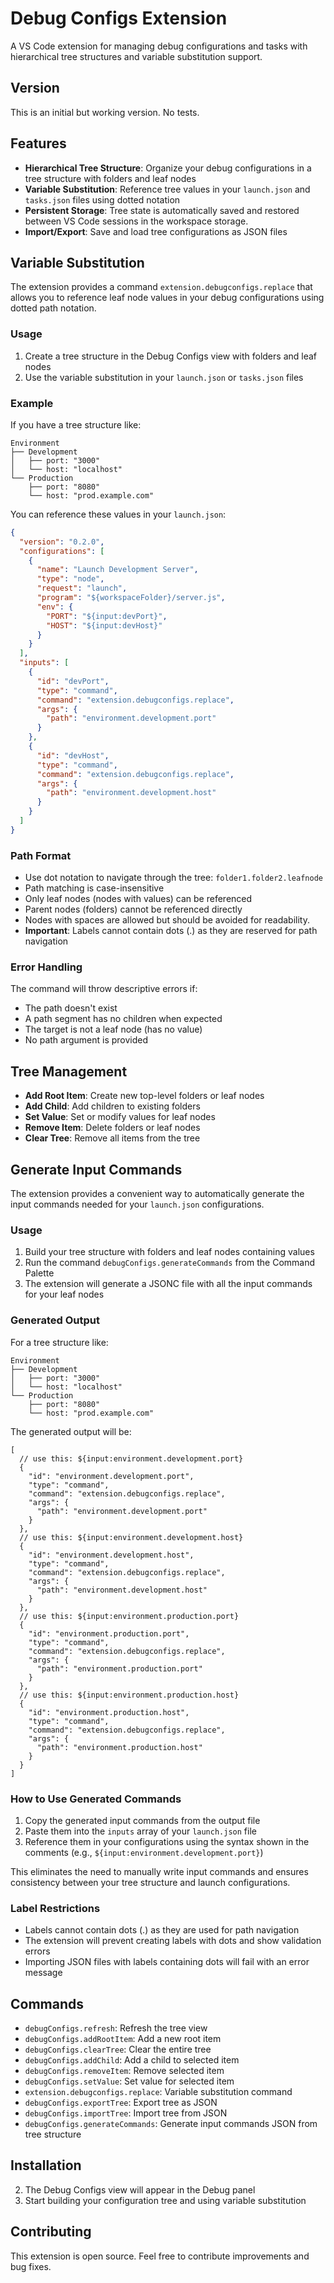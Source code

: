 # Debug Configs Extension

A VS Code extension for managing debug configurations and tasks with hierarchical tree structures and variable substitution support.

## Version

This is an initial but working version. No tests.

## Features

- **Hierarchical Tree Structure**: Organize your debug configurations in a tree structure with folders and leaf nodes
- **Variable Substitution**: Reference tree values in your `launch.json` and `tasks.json` files using dotted notation
- **Persistent Storage**: Tree state is automatically saved and restored between VS Code sessions in the workspace storage.
- **Import/Export**: Save and load tree configurations as JSON files

## Variable Substitution

The extension provides a command `extension.debugconfigs.replace` that allows you to reference leaf node values in your debug configurations using dotted path notation.

### Usage

1. Create a tree structure in the Debug Configs view with folders and leaf nodes
2. Use the variable substitution in your `launch.json` or `tasks.json` files

### Example

If you have a tree structure like:

```
Environment
├── Development
│   ├── port: "3000"
│   └── host: "localhost"
└── Production
    ├── port: "8080"
    └── host: "prod.example.com"
```

You can reference these values in your `launch.json`:

```json
{
  "version": "0.2.0",
  "configurations": [
    {
      "name": "Launch Development Server",
      "type": "node",
      "request": "launch",
      "program": "${workspaceFolder}/server.js",
      "env": {
        "PORT": "${input:devPort}",
        "HOST": "${input:devHost}"
      }
    }
  ],
  "inputs": [
    {
      "id": "devPort",
      "type": "command",
      "command": "extension.debugconfigs.replace",
      "args": {
        "path": "environment.development.port"
      }
    },
    {
      "id": "devHost",
      "type": "command",
      "command": "extension.debugconfigs.replace",
      "args": {
        "path": "environment.development.host"
      }
    }
  ]
}
```

### Path Format

- Use dot notation to navigate through the tree: `folder1.folder2.leafnode`
- Path matching is case-insensitive
- Only leaf nodes (nodes with values) can be referenced
- Parent nodes (folders) cannot be referenced directly
- Nodes with spaces are allowed but should be avoided for readability.
- **Important**: Labels cannot contain dots (.) as they are reserved for path navigation

### Error Handling

The command will throw descriptive errors if:

- The path doesn't exist
- A path segment has no children when expected
- The target is not a leaf node (has no value)
- No path argument is provided

## Tree Management

- **Add Root Item**: Create new top-level folders or leaf nodes
- **Add Child**: Add children to existing folders
- **Set Value**: Set or modify values for leaf nodes
- **Remove Item**: Delete folders or leaf nodes
- **Clear Tree**: Remove all items from the tree

## Generate Input Commands

The extension provides a convenient way to automatically generate the input commands needed for your `launch.json` configurations.

### Usage

1. Build your tree structure with folders and leaf nodes containing values
2. Run the command `debugConfigs.generateCommands` from the Command Palette
3. The extension will generate a JSONC file with all the input commands for your leaf nodes

### Generated Output

For a tree structure like:
```
Environment
├── Development
│   ├── port: "3000"
│   └── host: "localhost"
└── Production
    ├── port: "8080"
    └── host: "prod.example.com"
```

The generated output will be:
```jsonc
[
  // use this: ${input:environment.development.port}
  {
    "id": "environment.development.port",
    "type": "command",
    "command": "extension.debugconfigs.replace",
    "args": {
      "path": "environment.development.port"
    }
  },
  // use this: ${input:environment.development.host}
  {
    "id": "environment.development.host",
    "type": "command",
    "command": "extension.debugconfigs.replace",
    "args": {
      "path": "environment.development.host"
    }
  },
  // use this: ${input:environment.production.port}
  {
    "id": "environment.production.port",
    "type": "command",
    "command": "extension.debugconfigs.replace",
    "args": {
      "path": "environment.production.port"
    }
  },
  // use this: ${input:environment.production.host}
  {
    "id": "environment.production.host",
    "type": "command",
    "command": "extension.debugconfigs.replace",
    "args": {
      "path": "environment.production.host"
    }
  }
]
```

### How to Use Generated Commands

1. Copy the generated input commands from the output file
2. Paste them into the `inputs` array of your `launch.json` file
3. Reference them in your configurations using the syntax shown in the comments (e.g., `${input:environment.development.port}`)

This eliminates the need to manually write input commands and ensures consistency between your tree structure and launch configurations.

### Label Restrictions

- Labels cannot contain dots (.) as they are used for path navigation
- The extension will prevent creating labels with dots and show validation errors
- Importing JSON files with labels containing dots will fail with an error message

## Commands

- `debugConfigs.refresh`: Refresh the tree view
- `debugConfigs.addRootItem`: Add a new root item
- `debugConfigs.clearTree`: Clear the entire tree
- `debugConfigs.addChild`: Add a child to selected item
- `debugConfigs.removeItem`: Remove selected item
- `debugConfigs.setValue`: Set value for selected item
- `extension.debugconfigs.replace`: Variable substitution command
- `debugConfigs.exportTree`: Export tree as JSON
- `debugConfigs.importTree`: Import tree from JSON
- `debugConfigs.generateCommands`: Generate input commands JSON from tree structure

## Installation

2. The Debug Configs view will appear in the Debug panel
3. Start building your configuration tree and using variable substitution

## Contributing

This extension is open source. Feel free to contribute improvements and bug fixes.
